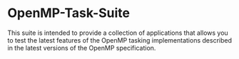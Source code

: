 # OpenMP-Task-Suite
This suite is intended to provide a collection of applications that allows you to test the latest features of the OpenMP tasking implementations described in the latest versions of the OpenMP specification.
